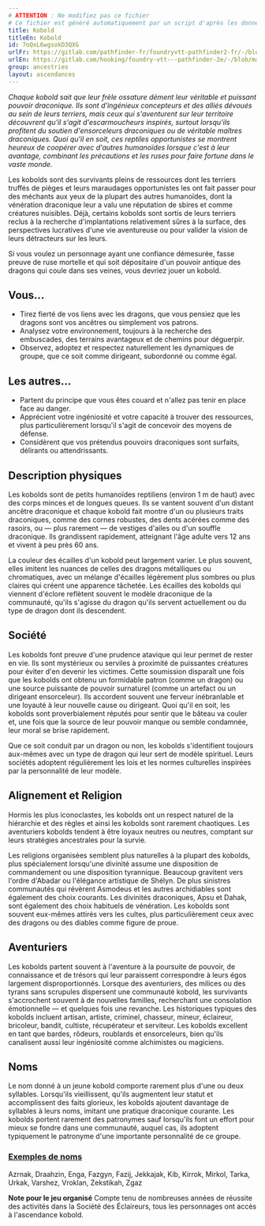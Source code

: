 ```yaml
---
# ATTENTION : Ne modifiez pas ce fichier
# Ce fichier est généré automatiquement par un script d'après les données du module Foundry VTT officiel et de sa traduction
title: Kobold
titleEn: Kobold
id: 7oQxL6wgsokD3QXG
urlFr: https://gitlab.com/pathfinder-fr/foundryvtt-pathfinder2-fr/-/blob/master/data/ancestries/7oQxL6wgsokD3QXG.htm
urlEn: https://gitlab.com/hooking/foundry-vtt---pathfinder-2e/-/blob/master/packs/data/ancestries.db/kobold.json
group: ancestries
layout: ascendances
---
```

*Chaque kobold sait que leur frèle ossature dément leur véritable et puissant pouvoir draconique. Ils sont d'ingénieux concepteurs et des alliés dévoués au sein de leurs terriers, mais ceux qui s'aventurent sur leur territoire découvrent qu'il s'agit d'escarmoucheurs inspirés, surtout lorsqu'ils profitent du soutien d'ensorceleurs draconiques ou de véritable maîtres draconiques. Quoi qu'il en soit, ces reptiles opportunistes se montrent heureux de coopérer avec d'autres humanoïdes lorsque c'est à leur avantage, combinant les précautions et les ruses pour faire fortune dans le vaste monde.*

Les kobolds sont des survivants pleins de ressources dont les terriers truffés de pièges et leurs maraudages opportunistes les ont fait passer pour des méchants aux yeux de la plupart des autres humanoïdes, dont la vénération draconique leur a valu une réputation de sbires et comme créatures nuisibles. Déjà, certains kobolds sont sortis de leurs terriers reclus à la recherche d'implantations relativement sûres à la surface, des perspectives lucratives d'une vie aventureuse ou pour valider la vision de leurs détracteurs sur les leurs.

Si vous voulez un personnage ayant une confiance démesurée, fasse preuve de ruse mortelle et qui soit dépositaire d'un pouvoir antique des dragons qui coule dans ses veines, vous devriez jouer un kobold.

## Vous...

- Tirez fierté de vos liens avec les dragons, que vous pensiez que les dragons sont vos ancêtres ou simplement vos patrons.
- Analysez votre environnement, toujours à la recherche des embuscades, des terrains avantageux et de chemins pour déguerpir.
- Observez, adoptez et respectez naturellement les dynamiques de groupe, que ce soit comme dirigeant, subordonné ou comme égal.

## Les autres...

- Partent du principe que vous êtes couard et n'allez pas tenir en place face au danger.
- Apprécient votre ingéniosité et votre capacité à trouver des ressources, plus particulièrement lorsqu'il s'agit de concevoir des moyens de défense.
- Considèrent que vos prétendus pouvoirs draconiques sont surfaits, délirants ou attendrissants.

## Description physiques

Les kobolds sont de petits humanoïdes reptiliens (environ 1 m de haut) avec des corps minces et de longues queues. Ils se vantent souvent d'un distant ancêtre draconique et chaque kobold fait montre d'un ou plusieurs traits draconiques, comme des cornes robustes, des dents acérées comme des rasoirs, ou — plus rarement — de vestiges d'ailes ou d'un souffle draconique. Ils grandissent rapidement, atteignant l'âge adulte vers 12 ans et vivent à peu près 60 ans.

La couleur des écailles d'un kobold peut largement varier. Le plus souvent, elles imitent les nuances de celles des dragons métalliques ou chromatiques, avec un mélange d'écailles légèrement plus sombres ou plus claires qui créent une apparence tâchetée. Les écailles des kobolds qui viennent d'éclore reflètent souvent le modèle draconique de la communauté, qu'ils s'agisse du dragon qu'ils servent actuellement ou du type de dragon dont ils descendent.

## Société

Les kobolds font preuve d'une prudence atavique qui leur permet de rester en vie. Ils sont mystérieux ou serviles à proximité de puissantes créatures pour éviter d'en devenir les victimes. Cette soumission disparaît une fois que les kobolds ont obtenu un formidable patron (comme un dragon) ou une source puissante de pouvoir surnaturel (comme un artefact ou un dirigeant ensorceleur). Ils accordent souvent une ferveur inébranlable et une loyauté à leur nouvelle cause ou dirigeant. Quoi qu'il en soit, les kobolds sont proverbialement réputés pour sentir que le bâteau va couler et, une fois que la source de leur pouvoir manque ou semble condamnée, leur moral se brise rapidement.

Que ce soit conduit par un dragon ou non, les kobolds s'identifient toujours aux-mêmes avec un type de dragon qui leur sert de modèle spirituel. Leurs sociétés adoptent régulièrement les lois et les normes culturelles inspirées par la personnalité de leur modèle.

## Alignement et Religion

Hormis les plus iconoclastes, les kobolds ont un respect naturel de la hiérarchie et des règles et ainsi les kobolds sont rarement chaotiques. Les aventuriers kobolds tendent à être loyaux neutres ou neutres, comptant sur leurs stratégies ancestrales pour la survie.

Les religions organisées semblent plus naturelles à la plupart des kobolds, plus spécialement lorsqu'une divinité assume une disposition de commandement ou une disposition tyrannique. Beaucoup gravitent vers l'ordre d'Abadar ou l'élégance artistique de Shélyn. De plus sinistres communautés qui révèrent Asmodeus et les autres archidiables sont également des choix courants. Les divinités draconiques, Apsu et Dahak, sont également des choix habituels de vénération. Les kobolds sont souvent eux-mêmes attirés vers les cultes, plus particulièrement ceux avec des dragons ou des diables comme figure de proue.

## Aventuriers

Les kobolds partent souvent à l'aventure à la poursuite de pouvoir, de connaissance et de trésors qui leur paraissent correspondre à leurs égos largement disproportionnés. Lorsque des aventuriers, des milices ou des tyrans sans scrupules dispersent une communauté kobold, les survivants s'accrochent souvent à de nouvelles familles, recherchant une consolation émotionnelle — et quelques fois une revanche. Les historiques typiques des kobolds incluent artisan, artiste, criminel, chasseur, mineur, éclaireur, bricoleur, bandit, cultiste, récupérateur et serviteur. Les kobolds excellent en tant que bardes, rôdeurs, roublards et ensorceleurs, bien qu'ils canalisent aussi leur ingéniosité comme alchimistes ou magiciens.

## Noms

Le nom donné à un jeune kobold comporte rarement plus d'une ou deux syllables. Lorsqu'ils vieillissent, qu'ils augmentent leur statut et accomplissent des faits glorieux, les kobolds ajoutent davantage de syllables à leurs noms, imitant une pratique draconique courante. Les kobolds portent rarement des patronymes sauf lorsqu'ils font un effort pour mieux se fondre dans une communauté, auquel cas, ils adoptent typiquement le patronyme d'une importante personnalité de ce groupe.

### <span style="text-decoration: underline;">Exemples de noms

Azrnak, Draahzin, Enga, Fazgyn, Fazij, Jekkajak, Kib, Kirrok, Mirkol, Tarka, Urkak, Varshez, Vroklan, Zekstikah, Zgaz

**Note pour le jeu organisé** Compte tenu de nombreuses années de réussite des activités dans la Société des Éclaireurs, tous les personnages ont accès à l'ascendance kobold.
